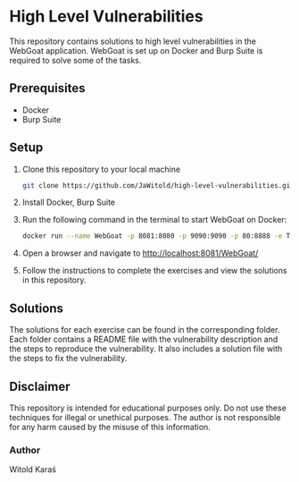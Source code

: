 # High Level Vulnerabilities

This repository contains solutions to high level vulnerabilities in the WebGoat application. WebGoat is set up on Docker and Burp Suite is required to solve some of the tasks.

## Prerequisites

- Docker
- Burp Suite

## Setup

1. Clone this repository to your local machine

    ``` bash
    git clone https://github.com/JaWitold/high-level-vulnerabilities.git
    ```

2. Install Docker, Burp Suite
3. Run the following command in the terminal to start WebGoat on Docker:

    ``` bash
    docker run --name WebGoat -p 8081:8080 -p 9090:9090 -p 80:8888 -e TZ=Europe/Warsaw webgoat/goatandwolf:latest
    ```

4. Open a browser and navigate to <http://localhost:8081/WebGoat/>
5. Follow the instructions to complete the exercises and view the solutions in this repository.

## Solutions

The solutions for each exercise can be found in the corresponding folder. Each folder contains a README file with the vulnerability description and the steps to reproduce the vulnerability. It also includes a solution file with the steps to fix the vulnerability.

## Disclaimer

This repository is intended for educational purposes only. Do not use these techniques for illegal or unethical purposes. The author is not responsible for any harm caused by the misuse of this information.

### Author

Witold Karaś

